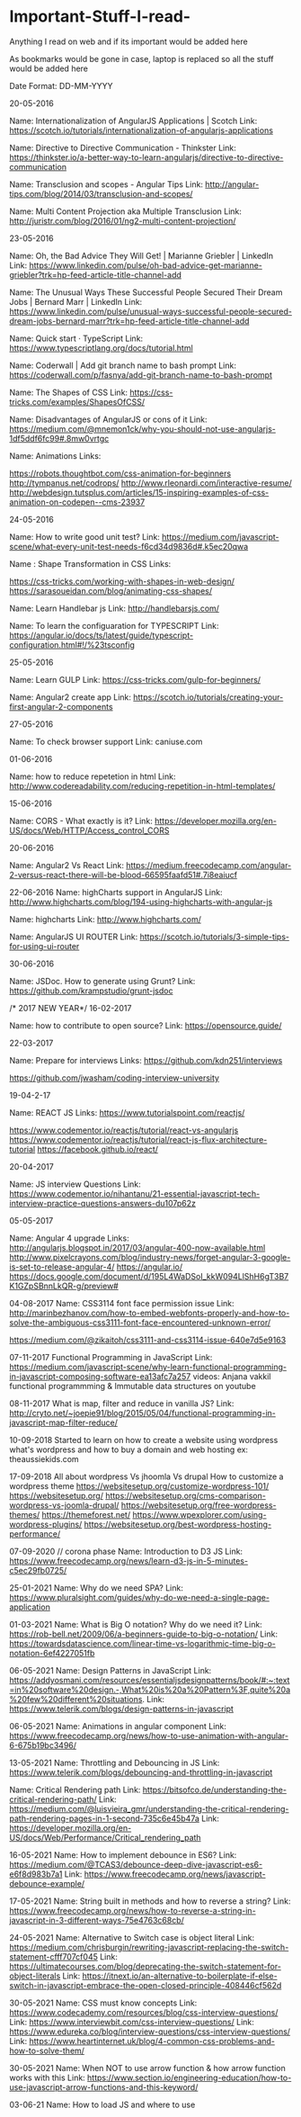 # Important-Stuff-I-read-
Anything I read on web and if its important would be added here

As bookmarks would be gone in case, laptop is replaced so all the stuff would be added here

Date Format: DD-MM-YYYY

20-05-2016

Name: Internationalization of AngularJS Applications | Scotch
Link: https://scotch.io/tutorials/internationalization-of-angularjs-applications

Name: Directive to Directive Communication - Thinkster
Link: https://thinkster.io/a-better-way-to-learn-angularjs/directive-to-directive-communication

Name: Transclusion and scopes - Angular Tips
Link: http://angular-tips.com/blog/2014/03/transclusion-and-scopes/

Name: Multi Content Projection aka Multiple Transclusion
Link: http://juristr.com/blog/2016/01/ng2-multi-content-projection/


23-05-2016

Name: Oh, the Bad Advice They Will Get! | Marianne Griebler | LinkedIn
Link: https://www.linkedin.com/pulse/oh-bad-advice-get-marianne-griebler?trk=hp-feed-article-title-channel-add


Name: The Unusual Ways These Successful People Secured Their Dream Jobs | Bernard Marr | LinkedIn
Link: https://www.linkedin.com/pulse/unusual-ways-successful-people-secured-dream-jobs-bernard-marr?trk=hp-feed-article-title-channel-add


Name: Quick start · TypeScript
Link: https://www.typescriptlang.org/docs/tutorial.html




Name: Coderwall | Add git branch name to bash prompt
Link: https://coderwall.com/p/fasnya/add-git-branch-name-to-bash-prompt

Name: The Shapes of CSS
Link: https://css-tricks.com/examples/ShapesOfCSS/

Name: Disadvantages of AngularJS or cons of it
Link: https://medium.com/@mnemon1ck/why-you-should-not-use-angularjs-1df5ddf6fc99#.8mw0vrtgc

Name: Animations
Links:

https://robots.thoughtbot.com/css-animation-for-beginners
http://tympanus.net/codrops/
http://www.rleonardi.com/interactive-resume/
http://webdesign.tutsplus.com/articles/15-inspiring-examples-of-css-animation-on-codepen--cms-23937

24-05-2016



Name: How to write good unit test?
Link: https://medium.com/javascript-scene/what-every-unit-test-needs-f6cd34d9836d#.k5ec20qwa

Name : Shape Transformation in CSS
Links:

https://css-tricks.com/working-with-shapes-in-web-design/
https://sarasoueidan.com/blog/animating-css-shapes/

Name: Learn Handlebar js
Link: http://handlebarsjs.com/

Name: To learn the configuaration for TYPESCRIPT
Link: https://angular.io/docs/ts/latest/guide/typescript-configuration.html#!/%23tsconfig


25-05-2016

Name: Learn GULP
Link: https://css-tricks.com/gulp-for-beginners/

Name: Angular2 create app
Link: https://scotch.io/tutorials/creating-your-first-angular-2-components

27-05-2016

Name: To check browser support
Link: caniuse.com

01-06-2016

Name: how to reduce repetetion in html
Link: http://www.codereadability.com/reducing-repetition-in-html-templates/

15-06-2016

Name: CORS - What exactly is it?
Link:  https://developer.mozilla.org/en-US/docs/Web/HTTP/Access_control_CORS


20-06-2016

Name: Angular2 Vs React
Link: https://medium.freecodecamp.com/angular-2-versus-react-there-will-be-blood-66595faafd51#.7i8eaiucf


22-06-2016
Name: highCharts support in AngularJS
Link: http://www.highcharts.com/blog/194-using-highcharts-with-angular-js

Name: highcharts
Link: http://www.highcharts.com/

Name: AngularJS UI ROUTER
Link: https://scotch.io/tutorials/3-simple-tips-for-using-ui-router


30-06-2016

Name: JSDoc. How to generate using Grunt?
Link: https://github.com/krampstudio/grunt-jsdoc



/* 2017 NEW YEAR*/
16-02-2017

Name: how to contribute to open source?
Link: https://opensource.guide/


22-03-2017

Name: Prepare for interviews
Links: https://github.com/kdn251/interviews

https://github.com/jwasham/coding-interview-university

19-04-2-17

Name: REACT JS 
Links: https://www.tutorialspoint.com/reactjs/

https://www.codementor.io/reactjs/tutorial/react-vs-angularjs
https://www.codementor.io/reactjs/tutorial/react-js-flux-architecture-tutorial
https://facebook.github.io/react/

20-04-2017

Name: JS interview Questions
Link: https://www.codementor.io/nihantanu/21-essential-javascript-tech-interview-practice-questions-answers-du107p62z


05-05-2017

Name: Angular 4 upgrade
Links:
http://angularjs.blogspot.in/2017/03/angular-400-now-available.html
http://www.pixelcrayons.com/blog/industry-news/forget-angular-3-google-is-set-to-release-angular-4/
https://angular.io/
https://docs.google.com/document/d/195L4WaDSoI_kkW094LlShH6gT3B7K1GZpSBnnLkQR-g/preview#

04-08-2017
Name: CSS3114 font face permission issue
Link: http://marinbezhanov.com/how-to-embed-webfonts-properly-and-how-to-solve-the-ambiguous-css3111-font-face-encountered-unknown-error/

https://medium.com/@zikaitoh/css3111-and-css3114-issue-640e7d5e9163


07-11-2017
Functional Programming in JavaScript
Link: https://medium.com/javascript-scene/why-learn-functional-programming-in-javascript-composing-software-ea13afc7a257
videos: Anjana vakkil functional programmming & Immutable data structures on youtube

08-11-2017
What is map, filter and reduce in vanilla JS?
Link: http://cryto.net/~joepie91/blog/2015/05/04/functional-programming-in-javascript-map-filter-reduce/

10-09-2018
Started to learn on how to create a website using wordpress
what's wordpress and how to buy a domain and web hosting ex: theaussiekids.com

17-09-2018
All about wordpress Vs jhoomla Vs drupal
How to customize a wordpress theme
https://websitesetup.org/customize-wordpress-101/
https://websitesetup.org/
https://websitesetup.org/cms-comparison-wordpress-vs-joomla-drupal/
https://websitesetup.org/free-wordpress-themes/
https://themeforest.net/
https://www.wpexplorer.com/using-wordpress-plugins/
https://websitesetup.org/best-wordpress-hosting-performance/

07-09-2020 // corona phase
Name: Introduction to D3 JS
Link: https://www.freecodecamp.org/news/learn-d3-js-in-5-minutes-c5ec29fb0725/

25-01-2021 
Name: Why do we need SPA?
Link: https://www.pluralsight.com/guides/why-do-we-need-a-single-page-application

01-03-2021
Name: What is Big O notation? Why do we need it?
Link: https://rob-bell.net/2009/06/a-beginners-guide-to-big-o-notation/
Link: https://towardsdatascience.com/linear-time-vs-logarithmic-time-big-o-notation-6ef4227051fb

06-05-2021
Name: Design Patterns in JavaScript
Link: https://addyosmani.com/resources/essentialjsdesignpatterns/book/#:~:text=in%20software%20design.-,What%20is%20a%20Pattern%3F,quite%20a%20few%20different%20situations.
Link: https://www.telerik.com/blogs/design-patterns-in-javascript

06-05-2021
Name: Animations in angular component
Link: https://www.freecodecamp.org/news/how-to-use-animation-with-angular-6-675b19bc3496/

13-05-2021
Name: Throttling and Debouncing in JS
Link: https://www.telerik.com/blogs/debouncing-and-throttling-in-javascript

Name: Critical Rendering path
Link: https://bitsofco.de/understanding-the-critical-rendering-path/
Link: https://medium.com/@luisvieira_gmr/understanding-the-critical-rendering-path-rendering-pages-in-1-second-735c6e45b47a
Link: https://developer.mozilla.org/en-US/docs/Web/Performance/Critical_rendering_path

16-05-2021
Name: How to implement debounce in ES6?
Link: https://medium.com/@TCAS3/debounce-deep-dive-javascript-es6-e6f8d983b7a1
Link: https://www.freecodecamp.org/news/javascript-debounce-example/

17-05-2021
Name: String built in methods and how to reverse a string?
Link: https://www.freecodecamp.org/news/how-to-reverse-a-string-in-javascript-in-3-different-ways-75e4763c68cb/

24-05-2021
Name: Alternative to Switch case is object literal
Link: https://medium.com/chrisburgin/rewriting-javascript-replacing-the-switch-statement-cfff707cf045
Link: https://ultimatecourses.com/blog/deprecating-the-switch-statement-for-object-literals
Link: https://itnext.io/an-alternative-to-boilerplate-if-else-switch-in-javascript-embrace-the-open-closed-principle-408446cf562d

30-05-2021
Name: CSS must know concepts
Link: https://www.codecademy.com/resources/blog/css-interview-questions/
Link: https://www.interviewbit.com/css-interview-questions/
Link: https://www.edureka.co/blog/interview-questions/css-interview-questions/
Link: https://www.heartinternet.uk/blog/4-common-css-problems-and-how-to-solve-them/

30-05-2021
Name: When NOT to use arrow function & how arrow function works with this
Link: https://www.section.io/engineering-education/how-to-use-javascript-arrow-functions-and-this-keyword/

03-06-21
Name: How to load JS and where to use <script>
Link: https://levelup.gitconnected.com/all-about-script-87fea475b976
  
Name: Load local JSON file in JS
Link: https://codepen.io/KryptoniteDove/post/load-json-file-locally-using-pure-javascript
Link: https://gist.github.com/laurenancona/bd560948d71054e3d1477e43c4d48cb6
  
24-06-21
Name: How to check equality of objects and nested objects
Link: https://dmitripavlutin.com/how-to-compare-objects-in-javascript/
 
Name: for deep clone of object why we shouldn't use JSON.parse(JSON.stringify(obj))
Link: https://medium.com/@pmzubar/why-json-parse-json-stringify-is-a-bad-practice-to-clone-an-object-in-javascript-b28ac5e36521
  
29-06-2021
Name: What is a synthetic event? what is event pooling in react?
Link: https://stackoverflow.com/questions/36114196/what-is-event-pooling-in-react
  
Name: synthetic event? events in react? event handling in class component, function component and custom component
Link: https://blog.logrocket.com/a-guide-to-react-onclick-event-handlers-d411943b14dd/
 
Name: How does synthetic event work in asynchronous way?
Link: https://deepscan.io/docs/rules/react-missing-event-persist
  
08-07-2021
Name: when should you use function as first parameter in setState function in React?
Link: https://medium.com/@wisecobbler/using-a-function-in-setstate-instead-of-an-object-1f5cfd6e55d1
  
Name: React interview questions
Link: https://ui.dev/react-interview-questions/
